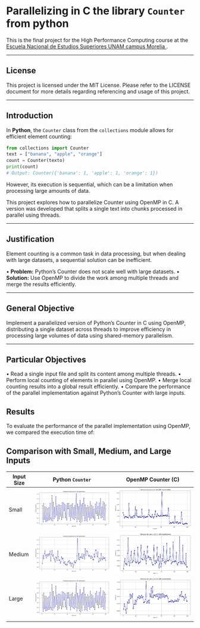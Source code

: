 # **Parallelizing in C the library `Counter` from python**

This is the final project for the High Performance Computing course at the [<ins>Escuela Nacional de Estudios Superiores UNAM campus Morelia </ins>](https://www.enesmorelia.unam.mx).

---

## License
This project is licensed under the MIT License. Please refer to the LICENSE document for more details regarding referencing and usage of this project.

---

## **Introduction**  
In **Python**, the `Counter` class from the `collections` module allows for efficient element counting:
```python
from collections import Counter  
text = ["banana", "apple", "orange"] 
count = Counter(texto)  
print(count)  
# Output: Counter({'banana': 1, 'apple': 1, 'orange': 1})
```   
However, its execution is sequential, which can be a limitation when processing large amounts of data.

This project explores how to parallelize Counter using OpenMP in C. A version was developed that splits a single text into chunks processed in parallel using threads.

---

## **Justification**  
Element counting is a common task in data processing, but when dealing with large datasets, a sequential solution can be inefficient.

• **Problem:** Python’s Counter does not scale well with large datasets.
• **Solution:** Use OpenMP to divide the work among multiple threads and merge the results efficiently.

---

## **General Objective**  
Implement a parallelized version of Python’s Counter in C using OpenMP, distributing a single dataset across threads to improve efficiency in processing large volumes of data using shared-memory parallelism.

---

## **Particular Objectives**  
• Read a single input file and split its content among multiple threads.
• Perform local counting of elements in parallel using OpenMP.
• Merge local counting results into a global result efficiently.
• Compare the performance of the parallel implementation against Python’s Counter with large inputs.

## **Results**
To evaluate the performance of the parallel implementation using OpenMP, we compared the execution time of:

##  Comparison with Small, Medium, and Large Inputs

| Input Size | Python `Counter` | OpenMP Counter (C) |
|------------|------------------|--------------------|
| Small      | ![Python Small](results/python_small.png) | ![OpenMP Small](results/c_small.png) |
| Medium     | ![Python Medium](results/python_medium.png) | ![OpenMP Medium](results/c_medium.png) |
| Large      | ![Python Large](results/python.png) | ![OpenMP Large](results/c_large.png) |

